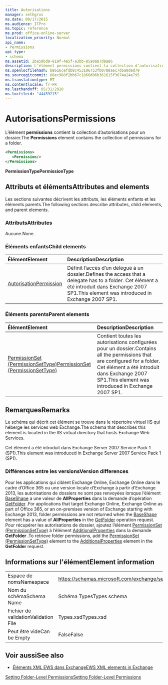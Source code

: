 ```yaml
---
title: Autorisations
manager: sethgros
ms.date: 09/17/2015
ms.audience: ITPro
ms.topic: reference
ms.prod: office-online-server
localization_priority: Normal
api_name:
- Permissions
api_type:
- schema
ms.assetid: 2ba50bd9-819f-4e5f-a3bb-85a0a87d8a86
description: L’élément permissions contient la collection d’autorisations pour un dossier.
ms.openlocfilehash: b8616cefdb8c453106753fb0788a6c7d6a0ded79
ms.sourcegitcommit: 88ec988f2bb67c1866d06b361615f3674a24e795
ms.translationtype: MT
ms.contentlocale: fr-FR
ms.lasthandoff: 05/31/2020
ms.locfileid: "44459215"
---
```

# <a name="permissions"></a><span data-ttu-id="bcde7-103">Autorisations</span><span class="sxs-lookup"><span data-stu-id="bcde7-103">Permissions</span></span>

<span data-ttu-id="bcde7-104">L’élément **permissions** contient la collection d’autorisations pour un dossier.</span><span class="sxs-lookup"><span data-stu-id="bcde7-104">The **Permissions** element contains the collection of permissions for a folder.</span></span> 
  
```XML
<Permissions>
   <Permission/>
</Permissions>
```

 <span data-ttu-id="bcde7-105">**PermissionType**</span><span class="sxs-lookup"><span data-stu-id="bcde7-105">**PermissionType**</span></span>
## <a name="attributes-and-elements"></a><span data-ttu-id="bcde7-106">Attributs et éléments</span><span class="sxs-lookup"><span data-stu-id="bcde7-106">Attributes and elements</span></span>

<span data-ttu-id="bcde7-107">Les sections suivantes décrivent les attributs, les éléments enfants et les éléments parents.</span><span class="sxs-lookup"><span data-stu-id="bcde7-107">The following sections describe attributes, child elements, and parent elements.</span></span>
  
### <a name="attributes"></a><span data-ttu-id="bcde7-108">Attributs</span><span class="sxs-lookup"><span data-stu-id="bcde7-108">Attributes</span></span>

<span data-ttu-id="bcde7-109">Aucune.</span><span class="sxs-lookup"><span data-stu-id="bcde7-109">None.</span></span>
  
### <a name="child-elements"></a><span data-ttu-id="bcde7-110">Éléments enfants</span><span class="sxs-lookup"><span data-stu-id="bcde7-110">Child elements</span></span>

|<span data-ttu-id="bcde7-111">**Élément**</span><span class="sxs-lookup"><span data-stu-id="bcde7-111">**Element**</span></span>|<span data-ttu-id="bcde7-112">**Description**</span><span class="sxs-lookup"><span data-stu-id="bcde7-112">**Description**</span></span>|
|:-----|:-----|
|[<span data-ttu-id="bcde7-113">Autorisation</span><span class="sxs-lookup"><span data-stu-id="bcde7-113">Permission</span></span>](permission.md) <br/> |<span data-ttu-id="bcde7-114">Définit l’accès d’un délégué à un dossier.</span><span class="sxs-lookup"><span data-stu-id="bcde7-114">Defines the access that a delegate has to a folder.</span></span> <span data-ttu-id="bcde7-115">Cet élément a été introduit dans Exchange 2007 SP1.</span><span class="sxs-lookup"><span data-stu-id="bcde7-115">This element was introduced in Exchange 2007 SP1.</span></span>  <br/> |
   
### <a name="parent-elements"></a><span data-ttu-id="bcde7-116">Éléments parents</span><span class="sxs-lookup"><span data-stu-id="bcde7-116">Parent elements</span></span>

|<span data-ttu-id="bcde7-117">**Élément**</span><span class="sxs-lookup"><span data-stu-id="bcde7-117">**Element**</span></span>|<span data-ttu-id="bcde7-118">**Description**</span><span class="sxs-lookup"><span data-stu-id="bcde7-118">**Description**</span></span>|
|:-----|:-----|
|[<span data-ttu-id="bcde7-119">PermissionSet (PermissionSetType)</span><span class="sxs-lookup"><span data-stu-id="bcde7-119">PermissionSet (PermissionSetType)</span></span>](permissionset-permissionsettype.md) <br/> |<span data-ttu-id="bcde7-120">Contient toutes les autorisations configurées pour un dossier.</span><span class="sxs-lookup"><span data-stu-id="bcde7-120">Contains all the permissions that are configured for a folder.</span></span> <span data-ttu-id="bcde7-121">Cet élément a été introduit dans Exchange 2007 SP1.</span><span class="sxs-lookup"><span data-stu-id="bcde7-121">This element was introduced in Exchange 2007 SP1.</span></span>  <br/> |
   
## <a name="remarks"></a><span data-ttu-id="bcde7-122">Remarques</span><span class="sxs-lookup"><span data-stu-id="bcde7-122">Remarks</span></span>

<span data-ttu-id="bcde7-123">Le schéma qui décrit cet élément se trouve dans le répertoire virtuel IIS qui héberge les services web Exchange.</span><span class="sxs-lookup"><span data-stu-id="bcde7-123">The schema that describes this element is located in the IIS virtual directory that hosts Exchange Web Services.</span></span>
  
<span data-ttu-id="bcde7-124">Cet élément a été introduit dans Exchange Server 2007 Service Pack 1 (SP1).</span><span class="sxs-lookup"><span data-stu-id="bcde7-124">This element was introduced in Exchange Server 2007 Service Pack 1 (SP1).</span></span>
  
### <a name="version-differences"></a><span data-ttu-id="bcde7-125">Différences entre les versions</span><span class="sxs-lookup"><span data-stu-id="bcde7-125">Version differences</span></span>

<span data-ttu-id="bcde7-126">Pour les applications qui ciblent Exchange Online, Exchange Online dans le cadre d’Office 365 ou une version locale d’Exchange à partir d’Exchange 2013, les autorisations de dossiers ne sont pas renvoyées lorsque l’élément [BaseShape](baseshape.md) a une valeur de **AllProperties** dans la demande d’opération [GetFolder](getfolder-operation.md) .</span><span class="sxs-lookup"><span data-stu-id="bcde7-126">For applications that target Exchange Online, Exchange Online as part of Office 365, or an on-premises version of Exchange starting with Exchange 2013, folder permissions are not returned when the [BaseShape](baseshape.md) element has a value of **AllProperties** in the [GetFolder](getfolder-operation.md) operation request.</span></span> <span data-ttu-id="bcde7-127">Pour récupérer les autorisations de dossier, ajoutez l’élément [PermissionSet (PermissionSetType)](permissionset-permissionsettype.md) à l’élément [AdditionalProperties](additionalproperties.md) dans la demande **GetFolder** .</span><span class="sxs-lookup"><span data-stu-id="bcde7-127">To retrieve folder permissions, add the [PermissionSet (PermissionSetType)](permissionset-permissionsettype.md) element to the [AdditionalProperties](additionalproperties.md) element in the **GetFolder** request.</span></span> 
  
## <a name="element-information"></a><span data-ttu-id="bcde7-128">Informations sur l'élément</span><span class="sxs-lookup"><span data-stu-id="bcde7-128">Element information</span></span>

|||
|:-----|:-----|
|<span data-ttu-id="bcde7-129">Espace de noms</span><span class="sxs-lookup"><span data-stu-id="bcde7-129">Namespace</span></span>  <br/> |https://schemas.microsoft.com/exchange/services/2006/types  <br/> |
|<span data-ttu-id="bcde7-130">Nom du schéma</span><span class="sxs-lookup"><span data-stu-id="bcde7-130">Schema Name</span></span>  <br/> |<span data-ttu-id="bcde7-131">Schéma Types</span><span class="sxs-lookup"><span data-stu-id="bcde7-131">Types schema</span></span>  <br/> |
|<span data-ttu-id="bcde7-132">Fichier de validation</span><span class="sxs-lookup"><span data-stu-id="bcde7-132">Validation File</span></span>  <br/> |<span data-ttu-id="bcde7-133">Types.xsd</span><span class="sxs-lookup"><span data-stu-id="bcde7-133">Types.xsd</span></span>  <br/> |
|<span data-ttu-id="bcde7-134">Peut être vide</span><span class="sxs-lookup"><span data-stu-id="bcde7-134">Can be Empty</span></span>  <br/> |<span data-ttu-id="bcde7-135">False</span><span class="sxs-lookup"><span data-stu-id="bcde7-135">False</span></span>  <br/> |
   
## <a name="see-also"></a><span data-ttu-id="bcde7-136">Voir aussi</span><span class="sxs-lookup"><span data-stu-id="bcde7-136">See also</span></span>



- [<span data-ttu-id="bcde7-137">Éléments XML EWS dans Exchange</span><span class="sxs-lookup"><span data-stu-id="bcde7-137">EWS XML elements in Exchange</span></span>](ews-xml-elements-in-exchange.md)


[<span data-ttu-id="bcde7-138">Setting Folder-Level Permissions</span><span class="sxs-lookup"><span data-stu-id="bcde7-138">Setting Folder-Level Permissions</span></span>](https://msdn.microsoft.com/library/c7530e86-5112-401c-b10a-9c054ae59f07%28Office.15%29.aspx)

